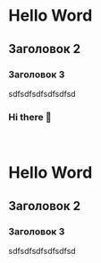 <h1>Hello Word</h1>
<h2>Заголовок 2</h2>
<h3>Заголовок 3</h3>
sdfsdfsdfsdfsdfsd

### Hi there 👋

</br>
<h1>Hello Word</h1>
<h2>Заголовок 2</h2>
<h3>Заголовок 3</h3>
sdfsdfsdfsdfsdfsd


<!--
**Develeps/Develeps** is a ✨ _special_ ✨ repository because its `README.md` (this file) appears on your GitHub profile.

Here are some ideas to get you started:

- 🔭 I’m currently working on ...
- 🌱 I’m currently learning ...
- 👯 I’m looking to collaborate on ...
- 🤔 I’m looking for help with ...
- 💬 Ask me about ...
- 📫 How to reach me: ...
- 😄 Pronouns: ...
- ⚡ Fun fact: ...
-->
